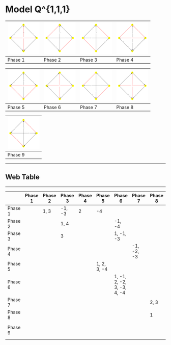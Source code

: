 # Model Q^{1,1,1} #

|<img src="./q111_phase_0.png" width="100" height="100"> |<img src="./q111_phase_1.png" width="100" height="100"> |<img src="./q111_phase_2.png" width="100" height="100"> | <img src="./q111_phase_3.png" width="100" height="100"> |
|---|---|---|---|
|Phase 1|Phase 2|Phase 3|Phase 4|


|<img src="./q111_phase_4.png" width="100" height="100"> |<img src="./q111_phase_5.png" width="100" height="100"> |<img src="./q111_phase_6.png" width="100" height="100"> |<img src="./q111_phase_7.png" width="100" height="100"> |
|---|---|---|---|
|Phase 5|Phase 6|Phase 7|Phase 8|

|<img src="./q111_phase_8.png" width="100" height="100"> |
|---|
|Phase 9|

---
## Web Table ##
---
||Phase 1|Phase 2|Phase 3|Phase 4|Phase 5|Phase 6|Phase 7|Phase 8|Phase 9|
|---|---|---|---|---|---|---|---|---|---|
Phase 1||1, 3|-1, -3|2|-4|||||
Phase 2|||1, 4|||-1, -4||||
Phase 3|||3|||1, -1, -3||||
Phase 4|||||||-1, -2, -3|||
Phase 5|||||1, 2, 3, -4|||||
Phase 6||||||1, -1, 2, -2, 3, -3, 4, -4||||
Phase 7||||||||2, 3|-2, -3|
Phase 8||||||||1|-1, 2, -2|
Phase 9|||||||||1, -1, 2, -2, 3, -3|